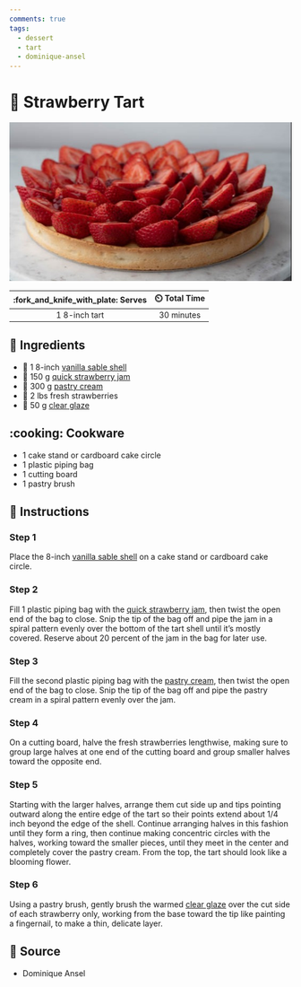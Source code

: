 ```yaml
---
comments: true
tags:
  - dessert
  - tart
  - dominique-ansel
---
```

# :strawberry: Strawberry Tart

![Strawberry Tart](../../assets/images/strawberry-tart.jpg)

| :fork_and_knife_with_plate: Serves | :timer_clock: Total Time |
|:----------------------------------:|:-----------------------: |
| 1 8-inch tart | 30 minutes |

## :salt: Ingredients

- :pie: 1 8-inch [vanilla sable shell][4]
- :strawberry: 150 g [quick strawberry jam][3]
- :egg: 300 g [pastry cream][1]
- :strawberry: 2 lbs fresh strawberries
- :strawberry: 50 g [clear glaze][2]

## :cooking: Cookware

- 1 cake stand or cardboard cake circle
- 1 plastic piping bag
- 1 cutting board
- 1 pastry brush

## :pencil: Instructions

### Step 1

Place the 8-inch [vanilla sable shell][4] on a cake stand or cardboard cake circle.

### Step 2

Fill 1 plastic piping bag with the [quick strawberry jam][3], then twist the open end of the bag to close. Snip the tip
of the bag off and pipe the jam in a spiral pattern evenly over the bottom of the tart shell until it’s mostly covered.
Reserve about 20 percent of the jam in the bag for later use.

### Step 3

Fill the second plastic piping bag with the [pastry cream][1], then twist the open end of the bag to close. Snip the
tip of the bag off and pipe the pastry cream in a spiral pattern evenly over the jam.

### Step 4

On a cutting board, halve the fresh strawberries lengthwise, making sure to group large halves at one end of the cutting
board and group smaller halves toward the opposite end.

### Step 5

Starting with the larger halves, arrange them cut side up and tips pointing outward along the entire edge of the tart so
their points extend about 1/4 inch beyond the edge of the shell. Continue arranging halves in this fashion until they
form a ring, then continue making concentric circles with the halves, working toward the smaller pieces, until they meet
in the center and completely cover the pastry cream. From the top, the tart should look like a blooming flower.

### Step 6

Using a pastry brush, gently brush the warmed [clear glaze][2] over the cut side of each strawberry only, working from
the base toward the tip like painting a fingernail, to make a thin, delicate layer.

## :link: Source

- Dominique Ansel

[1]: <../../ingredients/crème-pâtissière.md>
[2]: <../../ingredients/post-baking-glazes/fruit-glaze-(nappage).md>
[3]: <../../ingredients/quick-strawberry-jam.md>
[4]: <../../ingredients/pastry-dough/vanilla-sablé-shell.md>
